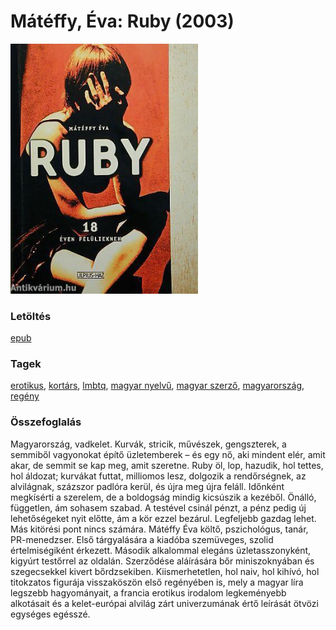 # <a name="id_606">Mátéffy, Éva: Ruby (2003)</a>
<img src="https://github.com/BercziSandor/calibre_lib/raw/main/libs/main/Mateffy%2C%20Eva/Ruby%20%28606%29/cover.jpg" alt="cover" width="300"/>

### Letöltés
[epub](https://github.com/BercziSandor/calibre_lib/raw/main/libs/main/Mateffy%2C%20Eva/Ruby%20%28606%29/Ruby%20-%20Mateffy%2C%20Eva.epub)

### Tagek
[erotikus](https://github.com/berczisandor/calibre_lib/libs/main/blob/main/_tags/erotikus.md), [kortárs](https://github.com/berczisandor/calibre_lib/libs/main/blob/main/_tags/kort%c3%a1rs.md), [lmbtq](https://github.com/berczisandor/calibre_lib/libs/main/blob/main/_tags/lmbtq.md), [magyar nyelvű](https://github.com/berczisandor/calibre_lib/libs/main/blob/main/_tags/magyar%20nyelv%c5%b1.md), [magyar szerző](https://github.com/berczisandor/calibre_lib/libs/main/blob/main/_tags/magyar%20szerz%c5%91.md), [magyarország](https://github.com/berczisandor/calibre_lib/libs/main/blob/main/_tags/magyarorsz%c3%a1g.md), [regény](https://github.com/berczisandor/calibre_lib/libs/main/blob/main/_tags/reg%c3%a9ny.md)

### Összefoglalás
<div>
<p>Magyarország, ​vadkelet. Kurvák, stricik, művészek, gengszterek, a semmiből vagyonokat építő üzletemberek – és egy nő, aki mindent elér, amit akar, de semmit se kap meg, amit szeretne. Ruby öl, lop, hazudik, hol tettes, hol áldozat; kurvákat futtat, milliomos lesz, dolgozik a rendőrségnek, az alvilágnak, százszor padlóra kerül, és újra meg újra feláll. Időnként megkísérti a szerelem, de a boldogság mindig kicsúszik a kezéből. Önálló, független, ám sohasem szabad. A testével csinál pénzt, a pénz pedig új lehetőségeket nyit előtte, ám a kör ezzel bezárul. Legfeljebb gazdag lehet. Más kitörési pont nincs számára. Mátéffy Éva költő, pszichológus, tanár, PR-menedzser. Első tárgyalására a kiadóba szemüveges, szolid értelmiségiként érkezett. Második alkalommal elegáns üzletasszonyként, kigyúrt testőrrel az oldalán. Szerződése aláírására bőr miniszoknyában és szegecsekkel kivert bőrdzsekiben. Kiismerhetetlen, hol naiv, hol kihívó, hol titokzatos figurája visszaköszön első regényében is, mely a magyar líra legszebb hagyományait, a francia erotikus irodalom legkeményebb alkotásait és a kelet-európai alvilág zárt univerzumának értő leírását ötvözi egységes egésszé.</p></div>



